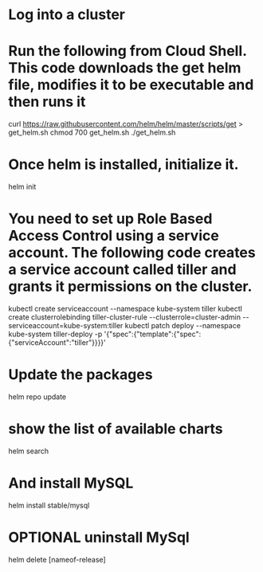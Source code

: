 
# Log into a cluster

# Run the following from Cloud Shell. This code downloads the get helm file, modifies it to be executable and then runs it
curl https://raw.githubusercontent.com/helm/helm/master/scripts/get > get_helm.sh
chmod 700 get_helm.sh
./get_helm.sh


# Once helm is installed, initialize it. 
helm init

# You need to set up Role Based Access Control using a service account. The following code creates a service account called tiller and grants it permissions on the cluster.

kubectl create serviceaccount --namespace kube-system tiller
kubectl create clusterrolebinding tiller-cluster-rule --clusterrole=cluster-admin --serviceaccount=kube-system:tiller
kubectl patch deploy --namespace kube-system tiller-deploy -p '{"spec":{"template":{"spec":{"serviceAccount":"tiller"}}}}'

# Update the packages
helm repo update 

# show the list of available charts
helm search

# And install  MySQL
helm install stable/mysql

# OPTIONAL uninstall MySql
helm delete [nameof-release]




